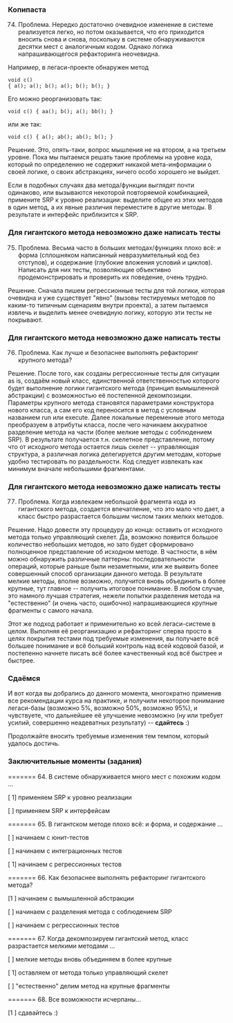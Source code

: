 ### Копипаста

74. Проблема. Нередко достаточно очевидное изменение в системе реализуется легко, но потом оказывается, что его приходится вносить снова и снова, поскольку в системе обнаруживаются десятки мест с аналогичным кодом. Однако логика напрашивающегося рефакторинга неочевидна.

Например, в легаси-проекте обнаружен метод

```
void c() 
{ a(); a(); b(); a(); b(); b(); } 
```

Его можно реорганизовать так:

```
void c() { aa(); b(); a(); bb(); } 
```

или же так:

```
void c() { a(); ab(); ab(); b(); }
```

Решение. Это, опять-таки, вопрос мышления не на втором, а на третьем уровне. Пока мы пытаемся решать такие проблемы на уровне кода, который по определению не содержит никакой мета-информации о своей логике, о своих абстракциях, ничего особо хорошего не выйдет.

Если в подобных случаях два метода/функции выглядят почти одинаково, или вызываются некоторой повторяемой комбинацией, примените SRP к уровню реализации: выделите общее из этих методов в один метод, а их явные различия переместите в другие методы. В результате и интерфейс приблизится к SRP.

### Для гигантского метода невозможно даже написать тесты

75. Проблема. Весьма часто в больших методах/функциях плохо всё: и форма (сплошняком написанный невразумительный код без отступов), и содержание (глубокие вложения условий и циклов). Написать для них тесты, позволяющие объективно продемонстрировать и проверить их поведение, очень трудно.

Решение. Сначала пишем регрессионные тесты для той логики, которая очевидна и уже существует "явно" (вызовы тестируемых методов по каким-то типичным сценариям внутри проекта), а затем пытаемся извлечь и выделить менее очевидную логику, которую эти тесты не покрывают.

### Для гигантского метода невозможно даже написать тесты

76. Проблема. Как лучше и безопаснее выполнять рефакторинг крупного метода?

Решение. После того, как созданы регрессионные тесты для ситуации as is, создаём новый класс, единственной ответственностью которого будет выполнение логики гигантского метода (принцип вымышленной абстракции) с возможностью её постепенной декомпозиции. Параметры крупного метода становятся параметрами конструктора нового класса, а сам его код переносится в метод с условным названием run или execute. Далее локальные переменные этого метода преобразуем в атрибуты класса, после чего начинаем аккуратное разделение метода на части (более мелкие методы с соблюдением SRP). В результате получается т.н. скелетное представление, потому что от исходного метода остается лишь скелет -- управляющая структура, а различная логика делегируется другим методам, которые удобно тестировать по раздельности. Код следует извлекать как минимум вначале небольшими фрагментами.

### Для гигантского метода невозможно даже написать тесты

77. Проблема. Когда извлекаем небольшой фрагмента кода из гигантского метода, создается впечатление, что это мало что дает, а класс быстро разрастается большим числом таких мелких методов.

Решение. Надо довести эту процедуру до конца: оставить от исходного метода только управляющий скелет. Да, возможно появится большое количество небольших методов, но зато будет сформировано полноценное представление об исходном методе. В частности, в нём можно обнаружить различные паттерны: последовательности операций, которые раньше были незаметными, или же выявить более совершенный способ организации данного метода. В результате мелкие методы, вполне возможно, получится вновь объединить в более крупные, тут главное -- получить итоговое понимание. В любом случае, это намного лучшая стратегия, нежели попытки разделения метода на "естественно" (и очень часто, ошибочно) напрашивающиеся крупные фрагменты с самого начала.

Этот же подход работает и применительно ко всей легаси-системе в целом. Выполняя её реорганизацию и рефакторинг сперва просто в целях покрытия тестами под требуемые изменения, вы получаете всё большее понимание и всё больший контроль над всей кодовой базой, и постепенно начнете писать всё более качественный код всё быстрее и быстрее.

### Сдаёмся

И вот когда вы добрались до данного момента, многократно применив все рекомендации курса на практике, и получили некоторое понимание легаси-базы (возможно 5%, возможно 50%, возможно 95%), и чувствуете, что дальнейшее её улучшение невозможно (ну или требует усилий, совершенно неадеватных результату) -- **сдайтесь** :)

Продолжайте вносить требуемые изменения тем темпом, который удалось достичь.

### Заключительные моменты (задания)

======= 64. В системе обнаруживается много мест с похожим кодом ...

[ 1] применяем SRP к уровню реализации

[ ] применяем SRP к интерфейсам

======= 65. В гигантском методе плохо всё: и форма, и содержание ...

[ ] начинаем с юнит-тестов

[ ] начинаем с интеграционных тестов

[ 1] начинаем с регрессионных тестов

======= 66. Как безопаснее выполнять рефакторинг гигантского метода?

[1 ] начинаем с вымышленной абстракции

[ ] начинаем с разделения метода с соблюдением SRP

[ ] начинаем с регрессионных тестов

======= 67. Когда декомпозируем гигантский метод, класс разрастается мелкими методами ...

[ ] мелкие методы вновь объединяем в более крупные

[ 1] оставляем от метода только управляющий скелет

[ ] "естественно" делим метод на крупные фрагменты

======= 68. Все возможности исчерпаны...

[1 ] сдавайтесь :)
